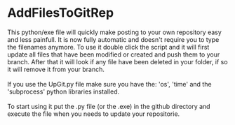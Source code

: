 # AddFilesToGitRep
This python/exe file will quickly make posting to your own repository easy and less painfull.
It is now fully automatic and doesn't require you to type the filenames anymore.
To use it double click the script and it will first update all files that have been modified or created and push them to your branch.
After that it will look if any file have been deleted in your folder, if so it will remove it from your branch.</br>
</br>
If you use the UpGit.py file make sure you have the: 'os', 'time' and the 'subprocess' python libraries installed.</br>
</br>
To start using it put the .py file (or the .exe) in the github directory and execute the file when you needs to update your repositorie.